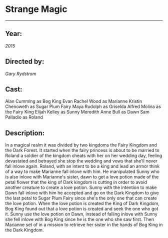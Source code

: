 # Strange Magic
---
## Year: 
*2015*

## Directed by: 
*Gary Rydstrom*

## Cast:
Alan Cumming as Bog King
Evan Rachel Wood as Marianne
Kristin Chenoweth as Sugar Plum Fairy
Maya Rudolph as Griselda
Alfred Molina as the Fairy King
Elijah Kelley as Sunny
Meredith Anne Bull as Dawn
Sam Palladio as Roland

## Description:
In a magical realm it was divided by two kingdoms the Fairy Kingdom and the Dark Forest. It started when the fairy princess is about to be married to Roland a soldier of the kingdom cheats with her on her wedding day, feeling devastated and betrayed she stop the wedding and vows that she'll never fall inlove again. Roland, with an intent to be a king and lead an armor think of a way to make Marianne fall inlove with him. He manipulated Sunny who is also inlove with Marianne's sister, dawn to get a love potion made of the petal flower that the king of Dark kingdom is cutting in order to avoid another creature to create a love potion. Sunny with the intention to make Dawn fall inlove with him he accepted and go on the Dark Kingdom to give the last petal to Sugar Plum Fairy since she's the only one that can create the love potion. When the love potion is created the King of Dark Kingdom, Bog King found out that a love potion is created and seek the one who got it. Sunny use the love potion on Dawn, instead of falling inlove with Sunny she fell inlove with Bog King since he is the one who she saw first. Then Marianne set of in a mission to retrieve her sister in the hands of Bog King in the Dark Kingdom.


